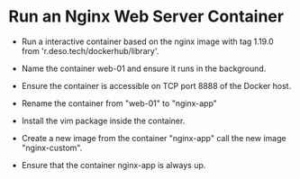 # Run an Nginx Web Server Container

- Run a  interactive container based on the nginx image with tag 1.19.0 from 'r.deso.tech/dockerhub/library'.

- Name the container web-01 and ensure it runs in the background. 

- Ensure the container is accessible on TCP port 8888 of the Docker host. 

- Rename the container from "web-01" to  "nginx-app"

- Install the vim package inside the container. 

- Create a new image from the container "nginx-app" call the new image  "nginx-custom". 

- Ensure that the container nginx-app is always up.  
